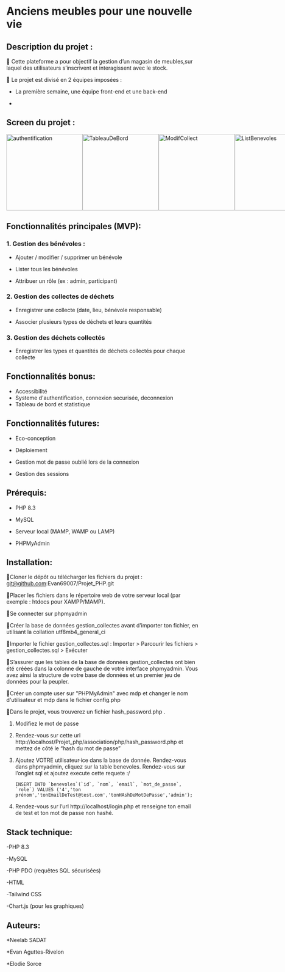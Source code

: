 # **Anciens meubles pour une nouvelle vie**

## **Description du projet** :

📌 Cette plateforme a pour objectif la gestion d’un magasin de meubles,sur laquel des utilisateurs s’inscrivent et interagissent avec le stock.

📌 Le projet est divisé en 2 équipes imposées :

- La première semaine, une équipe front-end et une back-end

-

## **Screen du projet** :

<div style="display: flex; justify-content: space-around;">
<img src="association/Screen/PlayaClean_Page_authentification.png" alt="authentification" width="200">

<img src="association/Screen/PlayaClean_TableaudeBord.png" alt="TableauDeBord" width="200">

<img src="association/Screen/PlayaClean_ModifCollect.png" alt="ModifCollect" width="200">

<img src="association/Screen/PlayaClean_ListeBenevoles.png" alt="ListBenevoles" width="200">

<img src="association/Screen/PlayaClean_ModifBenevoles.png" alt="ModifBenevoles" width="200">

<img src="association/Screen/PlayaClean_AjoutBenevole.png" alt="AjoutBenevole" width="200">

<img src="association/Screen/PlayaClean_MonCompte.png" alt="MonCompte" width="200">
</div>

## **Fonctionnalités principales (MVP)**:

### 1. Gestion des bénévoles :

- Ajouter / modifier / supprimer un bénévole

- Lister tous les bénévoles

- Attribuer un rôle (ex : admin, participant)

### 2. Gestion des collectes de déchets

- Enregistrer une collecte (date, lieu, bénévole responsable)

- Associer plusieurs types de déchets et leurs quantités

### 3. Gestion des déchets collectés

- Enregistrer les types et quantités de déchets collectés pour chaque collecte

## **Fonctionnalités bonus**:

- Accessibilité
- Systeme d'authentification, connexion securisée, deconnexion
- Tableau de bord et statistique

## **Fonctionnalités futures**:

- Eco-conception

- Déploiement

- Gestion mot de passe oublié lors de la connexion

- Gestion des sessions

<p align="center">

## **Prérequis**:

- PHP 8.3

- MySQL

- Serveur local (MAMP, WAMP ou LAMP)

- PHPMyAdmin

## **Installation**:

📌Cloner le dépôt ou télécharger les fichiers du projet : git@github.com:Evan69007/Projet_PHP.git

📌Placer les fichiers dans le répertoire web de votre serveur local (par exemple : htdocs pour XAMPP/MAMP).

📌Se connecter sur phpmyadmin

📌Créer la base de données gestion_collectes avant d’importer ton fichier, en utilisant la collation utf8mb4_general_ci

📌Importer le fichier gestion_collectes.sql : Importer > Parcourir les fichiers > gestion_collectes.sql > Exécuter

📌S’assurer que les tables de la base de données gestion_collectes ont bien été créées dans la colonne de gauche de votre interface phpmyadmin. Vous avez ainsi la structure de votre base de données et un premier jeu de données pour la peupler.

📌Créer un compte user sur "PHPMyAdmin" avec mdp et changer le nom d'utilisateur et mdp dans le fichier config.php

📌Dans le projet, vous trouverez un fichier hash_password.php .

1.  Modifiez le mot de passe

2.  Rendez-vous sur cette url http://localhost/Projet_php/association/php/hash_password.php et mettez de côté le “hash du mot de passe”

3.  Ajoutez VOTRE utilisateur·ice dans la base de donnée. Rendez-vous dans phpmyadmin, cliquez sur la table benevoles. Rendez-vous sur l’onglet sql et ajoutez execute cette requete :/

        INSERT INTO `benevoles`(`id`, `nom`, `email`, `mot_de_passe`, `role`) VALUES ('4','ton prénom','tonEmailDeTest@test.com','tonHAshDeMotDePasse','admin');

4.  Rendez-vous sur l’url http://localhost/login.php et renseigne ton email de test et ton mot de passe non hashé.

## **Stack technique**:

-PHP 8.3

-MySQL

-PHP PDO (requêtes SQL sécurisées)

-HTML

-Tailwind CSS

-Chart.js (pour les graphiques)

## **Auteurs**:

\*Neelab SADAT

\*Evan Aguttes-Rivelon

\*Elodie Sorce
